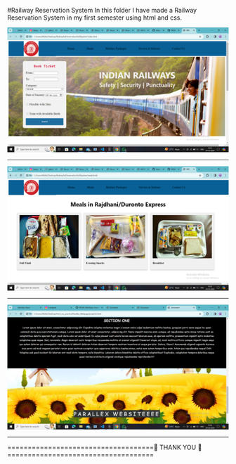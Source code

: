 #Railway Reservation System
In this folder I have made a Railway Reservation System in my first semester using html and css.

![](https://github.com/Shubham-Yadav003/FRONT_END/blob/main/Railway%20reservation%20System/img/home.png)
<hr>
<img src="https://github.com/Shubham-Yadav003/FRONT_END/blob/main/Railway%20reservation%20System/img/meals.png" alt="">
<hr>
<img src="https://github.com/Shubham-Yadav003/FRONT_END/blob/main/Parallex_Webpage/img/parallex_3.png" alt="">
<hr>

====================================🙏 THANK YOU 🙏====================================
